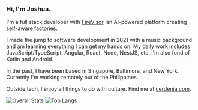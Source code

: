 ### Hi, I'm Joshua.

I'm a full stack developer with [FireVisor](https://firevisor.com/), an AI-powered platform creating self-aware factories.

I made the jump to software development in 2021 with a music background and am learning everything I can get my hands on. My daily work includes JavaScript/TypeScript, Angular, React, Node, NestJS, etc. I'm also fond of Kotlin and Android.

In the past, I have been based in Singapore, Baltimore, and New York. Currently I'm working remotely out of the Philippines.

Outside tech, I enjoy all things to do with culture. Find me at [cerdenia.com](https://cerdenia.com).

![Overall Stats](https://github-readme-stats.vercel.app/api?username=joshuacerdenia&count_private=true&show_icons=true&hide=contribs)
![Top Langs](https://github-readme-stats.vercel.app/api/top-langs/?username=joshuacerdenia&layout=compact)

<!--
**joshuacerdenia/joshuacerdenia** is a ✨ _special_ ✨ repository because its `README.md` (this file) appears on your GitHub profile.

Here are some ideas to get you started:

- 🔭 I’m currently working on ...
- 🌱 I’m currently learning ...
- 👯 I’m looking to collaborate on ...
- 🤔 I’m looking for help with ...
- 💬 Ask me about ...
- 📫 How to reach me: ...
- 😄 Pronouns: ...
- ⚡ Fun fact: ...
-->
